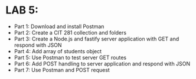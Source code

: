 # LAB 5:

- Part 1: Download and install Postman
- Part 2: Create a CIT 281 collection and folders
- Part 3: Create a Node.js and fastify server application with GET and respond with JSON
- Part 4: Add array of students object
- Part 5: Use Postman to test server GET routes
- Part 6: Add POST handling to server application and respond with JSON
- Part 7: Use Postman and POST request
